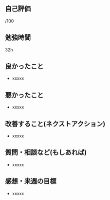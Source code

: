 ## 自己評価
/100
## 勉強時間
32h
## 良かったこと
- xxxxx
## 悪かったこと
- xxxxx
## 改善すること(ネクストアクション)
- xxxxx
## 質問・相談など(もしあれば)
- xxxxx
## 感想・来週の目標
- xxxxx
